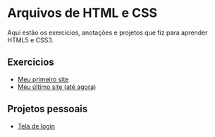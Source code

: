 # Arquivos de HTML e CSS
 <p>
  Aqui estão os exercícios, anotações e projetos que fiz para aprender HTML5 e CSS3.
 </p>
 <h2>Exercicios</h2>
 <ul>
  <li><a href="exercicios/2-adicionar_imagens/index.html" target="_blank">Meu primeiro site</a></li>
  <li><a href="desafios/8-SITE_COMPLETO/index.html">Meu último site (até agora)</a></li>
 </ul>
 <h2>Projetos pessoais</h2>
 <ul>
  <li><a href="https://m4rcusml.github.io/tela-de-login/login.html" target="_blank">Tela de login</a></li>
 </ul>
